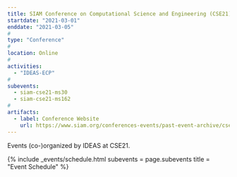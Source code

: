 ```yaml
---
title: SIAM Conference on Computational Science and Engineering (CSE21)
startdate: "2021-03-01"
enddate: "2021-03-05"
#
type: "Conference" 
#
location: Online
#
activities:
  - "IDEAS-ECP"
#
subevents:
  - siam-cse21-ms30
  - siam-cse21-ms162
#
artifacts:
  - label: Conference Website
    url: https://www.siam.org/conferences-events/past-event-archive/cse21/
---
```


Events (co-)organized by IDEAS at CSE21.

{% include _events/schedule.html
   subevents = page.subevents
   title = "Event Schedule"
%}
